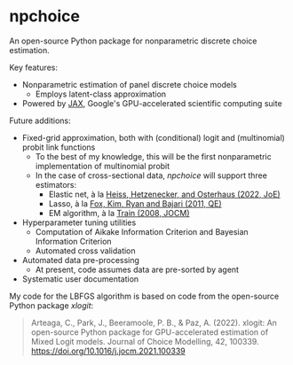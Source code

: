 # npchoice
An open-source Python package for nonparametric discrete choice estimation. 

Key features:
* Nonparametric estimation of panel discrete choice models
    - Employs latent-class approximation 
* Powered by [JAX](jax.readthedocs.io), Google's GPU-accelerated scientific computing suite

Future additions:
* Fixed-grid approximation, both with (conditional) logit and (multinomial) probit link functions
    - To the best of my knowledge, this will be the first nonparametric implementation of multinomial probit
    - In the case of cross-sectional data, <i>npchoice</i> will support three estimators:
        * Elastic net, à la [Heiss, Hetzenecker, and Osterhaus (2022, JoE)](https://doi.org/10.1016/j.jeconom.2020.11.010)
        * Lasso, à la [Fox, Kim, Ryan and Bajari (2011, QE)](https://doi.org/10.3982/QE49)
        * EM algorithm, à la [Train (2008, JOCM)](https://doi.org/10.1016/S1755-5345(13)70022-8)
* Hyperparameter tuning utilities 
    - Computation of Aikake Information Criterion and Bayesian Information Criterion
    - Automated cross validation
* Automated data pre-processing 
    - At present, code assumes data are pre-sorted by agent 
* Systematic user documentation

My code for the LBFGS algorithm is based on code from the open-source Python package <i>xlogit</i>:

> Arteaga, C., Park, J., Beeramoole, P. B., & Paz, A. (2022). xlogit: An open-source Python package for GPU-accelerated estimation of Mixed Logit models. Journal of Choice Modelling, 42, 100339. https://doi.org/10.1016/j.jocm.2021.100339
